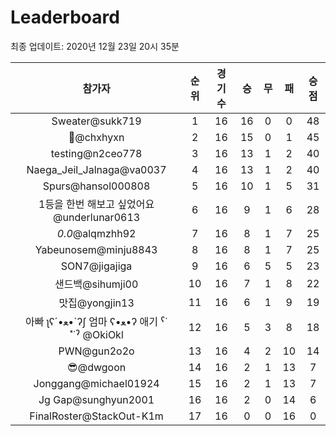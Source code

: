 # Leaderboard
최종 업데이트: 2020년 12월 23일 20시 35분




| 참가자 | 순위 | 경기수 | 승 | 무 | 패 | 승점 |
|:---:|:---:|:---:|:---:|:---:|:---:|:---:|
| Sweater@sukk719 | 1 | 16 | 16 | 0 | 0 | 48 |
| 👑@chxhyxn | 2 | 16 | 15 | 0 | 1 | 45 |
| testing@n2ceo778 | 3 | 16 | 13 | 1 | 2 | 40 |
| Naega_Jeil_Jalnaga@va0037 | 4 | 16 | 13 | 1 | 2 | 40 |
| Spurs@hansol000808 | 5 | 16 | 10 | 1 | 5 | 31 |
| 1등을 한번 해보고 싶었어요@underlunar0613 | 6 | 16 | 9 | 1 | 6 | 28 |
| _0.0_@alqmzhh92 | 7 | 16 | 8 | 1 | 7 | 25 |
| Yabeunosem@minju8843 | 8 | 16 | 8 | 1 | 7 | 25 |
| SON7@jigajiga | 9 | 16 | 6 | 5 | 5 | 23 |
| 샌드백@sihumji00 | 10 | 16 | 7 | 1 | 8 | 22 |
| 맛집@yongjin13 | 11 | 16 | 6 | 1 | 9 | 19 |
|  아빠  ʅʕ´•ﻌ•`ʔʃ  엄마 ʕ•ﻌ•ʔ 애기 ˁ˙˟˙ˀ @OkiOkl | 12 | 16 | 5 | 3 | 8 | 18 |
| PWN@gun2o2o | 13 | 16 | 4 | 2 | 10 | 14 |
| 😎@dwgoon | 14 | 16 | 2 | 1 | 13 | 7 |
| Jonggang@michael01924 | 15 | 16 | 2 | 1 | 13 | 7 |
| Jg Gap@sunghyun2001 | 16 | 16 | 2 | 0 | 14 | 6 |
| FinalRoster@StackOut-K1m | 17 | 16 | 0 | 0 | 16 | 0 |